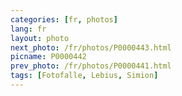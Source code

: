 ```yaml
---
categories: [fr, photos]
lang: fr
layout: photo
next_photo: /fr/photos/P0000443.html
picname: P0000442
prev_photo: /fr/photos/P0000441.html
tags: [Fotofalle, Lebius, Simion]
---
```

